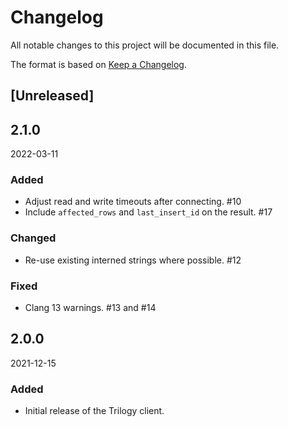 # Changelog
All notable changes to this project will be documented in this file.

The format is based on [Keep a Changelog](http://keepachangelog.com/en/1.0.0/).

## [Unreleased]

## 2.1.0

2022-03-11

### Added

  - Adjust read and write timeouts after connecting. #10
  - Include `affected_rows` and `last_insert_id` on the result. #17

### Changed

  - Re-use existing interned strings where possible. #12

### Fixed

  - Clang 13 warnings. #13 and #14

## 2.0.0

2021-12-15

### Added

- Initial release of the Trilogy client.
